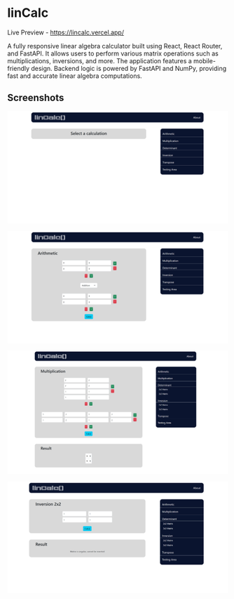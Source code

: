 # linCalc

Live Preview - https://lincalc.vercel.app/

A fully responsive linear algebra calculator built using React, React Router, and FastAPI. It allows users to perform various matrix operations such as multiplications, inversions, and more. The application features a mobile-friendly design. Backend logic is powered by FastAPI and NumPy, providing fast and accurate linear algebra computations.


## Screenshots

![](/screenshots/screenshot_1.png)

![](/screenshots/Screenshot_2.png)

![](/screenshots/Screenshot_3.png)

![](/screenshots/Screenshot_4.png)